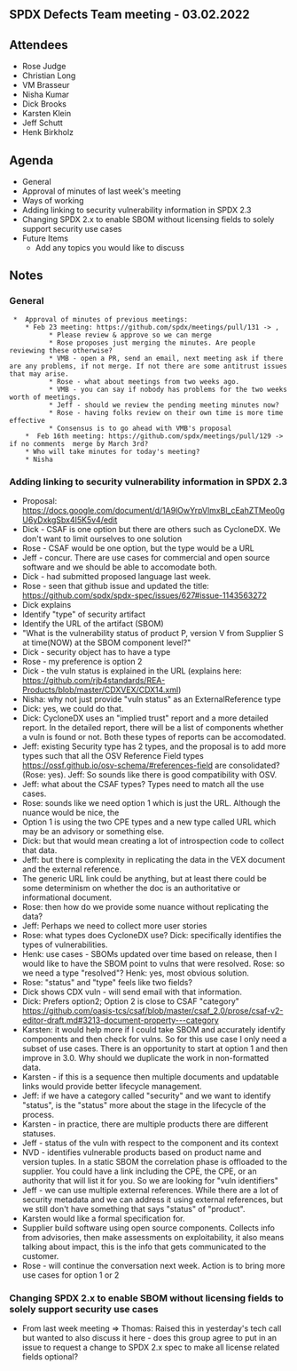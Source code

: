 ## SPDX Defects Team meeting - 03.02.2022

## Attendees
* Rose Judge
* Christian Long
* VM Brasseur
* Nisha Kumar
* Dick Brooks
* Karsten Klein
* Jeff Schutt
* Henk Birkholz

## Agenda
* General
* Approval of minutes of last week's meeting
* Ways of working
* Adding linking to security vulnerability information in SPDX 2.3 
* Changing SPDX 2.x to enable SBOM without licensing fields to solely support security use cases
* Future Items
   * Add any topics you would like to discuss

##  Notes

### General  
     *  Approval of minutes of previous meetings:
        * Feb 23 meeting: https://github.com/spdx/meetings/pull/131 -> , 
              * Please review & approve so we can merge
              * Rose proposes just merging the minutes. Are people reviewing these otherwise?
              * VMB - open a PR, send an email, next meeting ask if there are any problems, if not merge. If not there are some antitrust issues that may arise.
              * Rose - what about meetings from two weeks ago.
              * VMB - you can say if nobody has problems for the two weeks worth of meetings.
              * Jeff - should we review the pending meeting minutes now?
              * Rose - having folks review on their own time is more time effective
              * Consensus is to go ahead with VMB's proposal
        *  Feb 16th meeting: https://github.com/spdx/meetings/pull/129 -> if no comments  merge by March 3rd?
        * Who will take minutes for today's meeting?
        * Nisha

 ### Adding linking to security vulnerability information in SPDX 2.3 
* Proposal: https://docs.google.com/document/d/1A9lOwYrpVlmxBl_cEahZTMeo0gU6yDxkgSbx4I5K5v4/edit
* Dick - CSAF is one option but there are others such as CycloneDX. We don't want to limit ourselves to one solution
* Rose - CSAF would be one option, but the type would be a URL
* Jeff - concur. There are use cases for commercial and open source software and we should be able to accomodate both.
* Dick - had submitted proposed language last week.
* Rose - seen that github issue and updated the title: https://github.com/spdx/spdx-spec/issues/627#issue-1143563272
* Dick explains
* Identify "type" of security artifact
* Identify the URL of the artifact (SBOM)
* "What is the vulnerability status of product P, version V from Supplier S at time(NOW) at the SBOM component level?"
* Dick - security object has to have a type
* Rose - my preference is option 2
* Dick - the vuln status is explained in the URL (explains here: https://github.com/rjb4standards/REA-Products/blob/master/CDXVEX/CDX14.xml)
* Nisha: why not just provide "vuln status" as an ExternalReference type
* Dick: yes, we could do that.
* Dick: CycloneDX uses an "implied trust" report and a more detailed report. In the detailed report, there will be a list of components whether a vuln is found or not. Both these types of reports can be accomodated.
* Jeff: existing Security type has 2 types, and the proposal is to add more types such that  all the OSV Reference Field types https://ossf.github.io/osv-schema/#references-field are consolidated? (Rose: yes). Jeff: So sounds like there is good compatibility with OSV.
* Jeff: what about the CSAF types? Types need to match all the use cases.
* Rose: sounds like we need option 1 which is just the URL. Although the nuance would be nice, the 
* Option 1 is using the two CPE types and a new type called URL which may be an advisory or something else.
* Dick: but that would mean creating a lot of introspection code to collect that data.
* Jeff: but there is complexity in replicating the data in the VEX document and the external reference.
* The generic URL link could be anything, but at least there could be some determinism on whether the doc is an authoritative or informational document.
* Rose: then how do we provide some nuance without replicating the data?
* Jeff: Perhaps we need to collect more user stories
* Rose: what types does CycloneDX use? Dick: specifically identifies the types of vulnerabilities.
* Henk: use cases - SBOMs updated over time based on release, then I would like to have the SBOM point to vulns that were resolved. Rose: so we need a type "resolved"? Henk: yes, most obvious solution.
* Rose: "status" and "type" feels like two fields?
* Dick shows CDX vuln - will send email with that information. 
* Dick: Prefers option2; Option 2 is close to CSAF "category" https://github.com/oasis-tcs/csaf/blob/master/csaf_2.0/prose/csaf-v2-editor-draft.md#3213-document-property---category
* Karsten: it would help more if I could take SBOM and accurately identify components and then check for vulns. So for this use case I only need a subset of use cases. There is an opportunity to start at option 1 and then improve in 3.0. Why should we duplicate the work in non-formatted data.
* Karsten - if this is a sequence then multiple documents and updatable links would provide better lifecycle management.
* Jeff: if we have a category called "security" and we want to identify "status", is the "status" more about the stage in the lifecycle of the process.
* Karsten - in practice, there are multiple products there are different statuses.
* Jeff - status of the vuln with respect to the component and its context 
* NVD - identifies vulnerable products based on product name and version tuples. In a static SBOM the correlation phase is offloaded to the supplier. You could have a link including the CPE, the CPE, or an authority that will list it for you. So we are looking for "vuln identifiers"
* Jeff - we can use multiple external references. While there are a lot of security metadata and we can address it using external references, but we still don't have something that says "status" of "product".
* Karsten would like a formal specification for.
* Supplier build software using open source components. Collects info from advisories, then make assessments on exploitability, it also means talking about impact, this is the info that gets communicated to the customer.
* Rose - will continue the conversation next week. Action is to bring more use cases for option 1 or 2

 ###  Changing SPDX 2.x to enable SBOM without licensing fields to solely support security use cases
 * From last week meeting => Thomas: Raised this in yesterday's tech call but wanted to also discuss it here - does this group agree to put in an issue to request a change to SPDX 2.x spec to make all license related fields optional?
